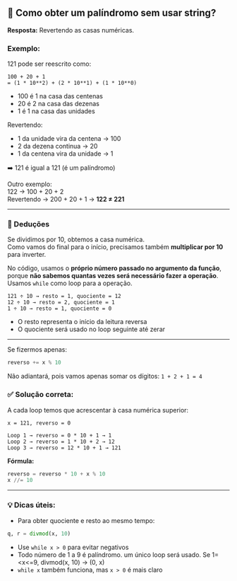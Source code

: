 ## 🔄 Como obter um palíndromo sem usar string?

**Resposta:** Revertendo as casas numéricas.

### Exemplo:
121 pode ser reescrito como:

```
100 + 20 + 1
= (1 * 10**2) + (2 * 10**1) + (1 * 10**0)
```

- 100 é 1 na casa das centenas  
- 20 é 2 na casa das dezenas  
- 1 é 1 na casa das unidades  

Revertendo:

- 1 da unidade vira da centena → 100  
- 2 da dezena continua → 20  
- 1 da centena vira da unidade → 1  

➡️ 121 é igual a 121 (é um palíndromo)

Outro exemplo:  
122 → 100 + 20 + 2  
Revertendo → 200 + 20 + 1 → **122 ≠ 221**

---

### 🔢 Deduções

Se dividimos por 10, obtemos a casa numérica.  
Como vamos do final para o início, precisamos também **multiplicar por 10** para inverter.

No código, usamos o **próprio número passado no argumento da função**, porque **não sabemos quantas vezes será necessário fazer a operação**.  
Usamos `while` como loop para a operação.

```
121 ÷ 10 → resto = 1, quociente = 12
12 ÷ 10 → resto = 2, quociente = 1
1 ÷ 10 → resto = 1, quociente = 0
```

- O resto representa o início da leitura reversa
- O quociente será usado no loop seguinte até zerar

---

Se fizermos apenas:
```python
reverso += x % 10
```
Não adiantará, pois vamos apenas somar os dígitos: `1 + 2 + 1 = 4`

### ✅ Solução correta:

A cada loop temos que acrescentar à casa numérica superior:

```text
x = 121, reverso = 0

Loop 1 → reverso = 0 * 10 + 1 → 1
Loop 2 → reverso = 1 * 10 + 2 → 12
Loop 3 → reverso = 12 * 10 + 1 → 121
```

**Fórmula:**

```python
reverso = reverso * 10 + x % 10
x //= 10
```

---

### 💡 Dicas úteis:

- Para obter quociente e resto ao mesmo tempo:
```python
q, r = divmod(x, 10)
```

- Use `while x > 0` para evitar negativos
- Todo número de 1 a 9 é palíndromo. um único loop será usado. Se 1=<x<=9, divmod(x, 10) -> (0, x)
- `while x` também funciona, mas `x > 0` é mais claro
